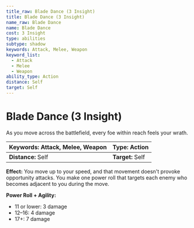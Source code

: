```yaml
---
title_raw: Blade Dance (3 Insight)
title: Blade Dance (3 Insight)
name_raw: Blade Dance
name: Blade Dance
cost: 3 Insight
type: abilities
subtype: shadow
keywords: Attack, Melee, Weapon
keyword_list:
  - Attack
  - Melee
  - Weapon
ability_type: Action
distance: Self
target: Self
---
```


# Blade Dance (3 Insight)

As you move across the battlefield, every foe within reach feels your wrath.

| **Keywords:** Attack, Melee, Weapon | **Type:** Action |
| :---------------------------------- | :--------------- |
| **Distance:** Self                  | **Target:** Self |

**Effect:** You move up to your speed, and that movement doesn't provoke opportunity attacks. You make one power roll that targets each enemy who becomes adjacent to you during the move.

**Power Roll + Agility:**

- 11 or lower: 3 damage
- 12–16: 4 damage
- 17+: 7 damage
